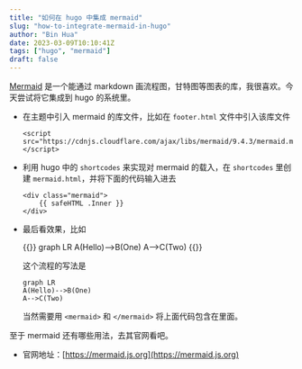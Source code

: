 ```yaml
---
title: "如何在 hugo 中集成 mermaid"
slug: "how-to-integrate-mermaid-in-hugo"
author: "Bin Hua"
date: 2023-03-09T10:10:41Z
tags: ["hugo", "mermaid"]
draft: false
---
```


[Mermaid](http://mermaid.js.org/) 是一个能通过 markdown 画流程图，甘特图等图表的库，我很喜欢。今天尝试将它集成到 hugo 的系统里。

- 在主题中引入 mermaid 的库文件，比如在 `footer.html` 文件中引入该库文件

    ```
    <script src="https://cdnjs.cloudflare.com/ajax/libs/mermaid/9.4.3/mermaid.min.js"></script>
    ```

- 利用 hugo 中的 `shortcodes` 来实现对 mermaid 的载入，在 `shortcodes` 里创建 `mermaid.html`，并将下面的代码输入进去

    ```
    <div class="mermaid"> 
        {{ safeHTML .Inner }}
    </div>
    ```

- 最后看效果，比如

    {{<mermaid>}}
    graph LR
    A(Hello)-->B(One)
    A-->C(Two)
    {{</mermaid>}}

    这个流程的写法是

    ```
    graph LR
    A(Hello)-->B(One)
    A-->C(Two)
    ```

    当然需要用 `<mermaid>` 和 `</mermaid>` 将上面代码包含在里面。

至于 mermaid 还有哪些用法，去其官网看吧。

- 官网地址：[https://mermaid.js.org](https://mermaid.js.org)